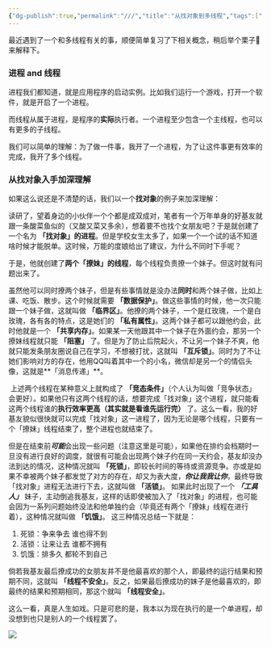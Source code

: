 ```yaml
---
{"dg-publish":true,"permalink":"///","title":"从找对象到多线程","tags":["操作系统"]}
---
```




最近遇到了一个和多线程有关的事，顺便简单复习了下相关概念，稍后举个栗子🌰来解释下。

### 进程 and 线程

进程我们都知道，就是应用程序的启动实例。比如我们运行一个游戏，打开一个软件，就是开启了一个进程。

而线程从属于进程，是程序的**实际**执行者。一个进程至少包含一个主线程，也可以有更多的子线程。

我们可以简单的理解：为了做一件事，我开了一个进程，为了让这件事更有效率的完成，我开了多个线程。

 ### 从找对象入手加深理解

如果这么说还是不清楚的话，我们以一个**找对象**的例子来加深理解：

​	读研了，望着身边的小伙伴一个个都是成双成对，笔者有一个万年单身的好基友就跟一条酸菜鱼似的（又酸又菜又多余），想着要不也找个女朋友吧？于是就创建了一个名为 **「找对象」的进程**。但是学校女生太多了，如果一个一个试的话不知道啥时候才能脱单。这时候，万能的度娘给出了建议，为什么不同时下手呢？

于是，他就创建了**两个「撩妹」的线程**，每个线程负责撩一个妹子。但这时就有问题出来了。

​	虽然他可以同时撩两个妹子，但是有些事情就是没办法**同时**和两个妹子做，比如上课、吃饭、散步。这个时候就需要 **「数据保护」**。做这些事情的时候，他一次只能跟一个妹子做，这就叫做 **「临界区」**。他撩的两个妹子，一个是红玫瑰，一个是白玫瑰，各有各的特点，这是她们的 **「私有属性」**。这两个妹子都可以跟他约会，此时他就是一个 **「共享内存」**。如果某一天他跟其中一个妹子在外面约会，那另一个撩妹线程就只能 **「阻塞」** 了。但是为了防止后院起火，不让另一个妹子不爽，他就只能发条朋友圈说自己在学习，不想被打扰，这就叫 **「互斥锁」**。同时为了不让她们影响对方的存在，他用QQ叫着其中一个的小名，微信却是另一个的情侣头像，这就是**「消息传递」**。

​	上述两个线程在某种意义上就构成了 **「竞态条件」**（个人认为叫做「竞争状态」会更好）。如果他只有这两个线程的话，想要完成「找对象」这个进程，就只能看这两个线程谁的**执行效率更高（其实就是看谁先运行完）** 了。这么一看，我的好基友貌似很快就可以完成「找对象」这一进程了，因为无论是哪个线程，只要有一个「撩妹」线程结束了，整个进程也就结束了。

​	但是在结束前***可能***会出现一些问题（注意这里是可能），如果他在排约会档期时一旦没有进行良好的调度，就很有可能会出现两个妹子约在同一天约会，基友却没办法到达的情况，这种情况就叫 **「死锁」**，即较长时间的等待或资源竞争。亦或是如果不幸被两个妹子都发觉了对方的存在，却又为表大度，***你让我我让你***，最终导致「找对象」进程无法进行下去，这就叫做 **「活锁」**。 如果此时出现了一个 ***「工具人」*** 妹子，主动倒追我基友，这样的话即使被加入了「找对象」的进程，也可能会因为一系列问题始终没法和他单独约会（毕竟还有两个「撩妹」线程在进行着），这种情况就叫做 **「饥饿」**。 这三种情况总结一下就是：

1. 死锁：争来争去 谁也得不到
2. 活锁：让来让去 谁都不拥有
3. 饥饿：排多久 都轮不到自己

倘若我基友最后撩成功的女朋友并不是他最喜欢的那个人，即最终的运行结果和预期不同，这就叫 **「线程不安全」**。反之，如果最后撩成功的妹子是他最喜欢的，即最终的结果和预期相同，那这个就叫 **「线程安全」**。

这么一看，真是人生如戏。只是可悲的是，我本以为现在执行的是一个单进程，却没想到也只是别人的一个线程罢了。

![](https://cdn.ytools.xyz/uPic/006y8mN6ly1g70kyzo7w9j30c80960t6.jpg)